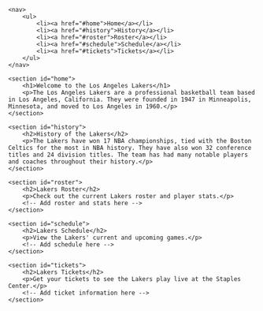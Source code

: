 <!DOCTYPE html>
<html>
<head>
	<title>Los Angeles Lakers</title>
	<style>
		nav {
			background-color: #552583;
			padding: 10px;
		}
		nav ul {
			list-style: none;
			margin: 0;
			padding: 0;
			display: flex;
			justify-content: center;
		}
		nav ul li {
			margin-right: 20px;
		}
		nav ul li a {
			color: #fff;
			text-decoration: none;
			font-weight: bold;
			font-size: 18px;
		}
	</style>
</head>
<body>

	<nav>
		<ul>
			<li><a href="#home">Home</a></li>
			<li><a href="#history">History</a></li>
			<li><a href="#roster">Roster</a></li>
			<li><a href="#schedule">Schedule</a></li>
			<li><a href="#tickets">Tickets</a></li>
		</ul>
	</nav>

	<section id="home">
		<h1>Welcome to the Los Angeles Lakers</h1>
		<p>The Los Angeles Lakers are a professional basketball team based in Los Angeles, California. They were founded in 1947 in Minneapolis, Minnesota, and moved to Los Angeles in 1960.</p>
	</section>

	<section id="history">
		<h2>History of the Lakers</h2>
		<p>The Lakers have won 17 NBA championships, tied with the Boston Celtics for the most in NBA history. They have also won 32 conference titles and 24 division titles. The team has had many notable players and coaches throughout their history.</p>
	</section>

	<section id="roster">
		<h2>Lakers Roster</h2>
		<p>Check out the current Lakers roster and player stats.</p>
		<!-- Add roster and stats here -->
	</section>

	<section id="schedule">
		<h2>Lakers Schedule</h2>
		<p>View the Lakers' current and upcoming games.</p>
		<!-- Add schedule here -->
	</section>

	<section id="tickets">
		<h2>Lakers Tickets</h2>
		<p>Get your tickets to see the Lakers play live at the Staples Center.</p>
		<!-- Add ticket information here -->
	</section>

</body>
</html>
